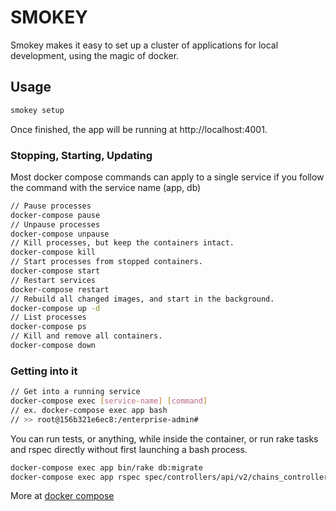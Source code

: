 # SMOKEY

Smokey makes it easy to set up a cluster of applications for local development, using the magic of docker.

## Usage

```bash
smokey setup
```
Once finished, the app will be running at http://localhost:4001.

### Stopping, Starting, Updating

Most docker compose commands can apply to a single service if you follow the command with the service name (app, db)

```bash
// Pause processes
docker-compose pause
// Unpause processes
docker-compose unpause
// Kill processes, but keep the containers intact.
docker-compose kill
// Start processes from stopped containers.
docker-compose start
// Restart services
docker-compose restart
// Rebuild all changed images, and start in the background.
docker-compose up -d
// List processes
docker-compose ps
// Kill and remove all containers.
docker-compose down
```

### Getting into it
```bash
// Get into a running service
docker-compose exec [service-name] [command]
// ex. docker-compose exec app bash
// >> root@156b321e6ec8:/enterprise-admin#
```

You can run tests, or anything, while inside the container, or run rake tasks and rspec directly without first launching a bash process.
```bash
docker-compose exec app bin/rake db:migrate
docker-compose exec app rspec spec/controllers/api/v2/chains_controller_spec.rb
```

More at [docker compose](https://docs.docker.com/compose/compose-file)